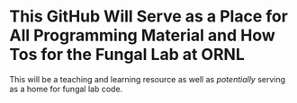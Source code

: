 # This GitHub Will Serve as a Place for All Programming Material and How Tos for the Fungal Lab at ORNL
This will be a teaching and learning resource as well as *potentially* serving as a home for fungal lab code.
